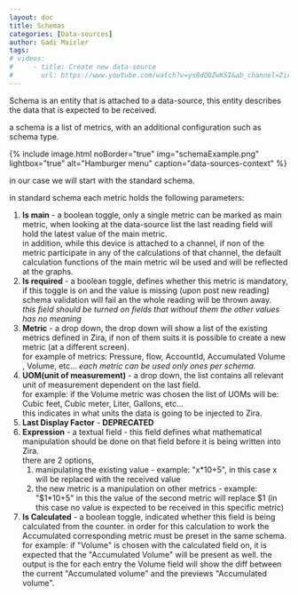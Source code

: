 ```yaml
---
layout: doc
title: Schemas
categories: [Data-sources]
author: Gadi Maizler
tags: 
# videos: 
#     - title: Create new data-source
#       url: https://www.youtube.com/watch?v=ys8dQOZwK5I&ab_channel=Zira
---
```


Schema is an entity that is attached to a data-source, this entity describes the data that is expected to be received.


a schema is a list of metrics, with an additional configuration such as schema type.

{% include image.html noBorder="true" img="schemaExample.png" lightbox="true" alt="Hamburger menu" caption="data-sources-context" %}

in our case we will start with the standard schema.

in standard schema each metric holds the following parameters:

1. **Is main** - a boolean toggle, only a single metric can be marked as main metric, when looking at the data-source list the last reading field will hold the latest value of the main metric.  
in addition, while this device is attached to a channel, if non of the metric participate in any of the calculations of that channel, the default calculation functions of the main metric wil be used and will be reflected at the graphs. 
2. **Is required** - a boolean toggle, defines whether this metric is mandatory, if this toggle is on and the value is missing (upon post new reading) schema validation will fail an the whole reading will be thrown away.  
*this field should be turned on fields that without them the other values has no meaning*
3. **Metric** - a drop down, the drop down will show a list of the existing metrics defined in Zira, if non of them suits it is possible to create a new metric (at a different screen).  
for example of metrics: Pressure, flow, AccountId, Accumulated Volume , Volume, etc...
*each metric can be used only ones per schema.*
4. **UOM(unit of measurement)** - a drop down, the list contains all relevant unit of measurement dependent on the last field.  
for example: if the Volume metric was chosen the list of UOMs will be:
Cubic feet, Cubic meter, Liter, Gallons, etc...  
this indicates in what units the data is going to be injected to Zira.
5. **Last Display Factor** - **DEPRECATED** 
6. **Expression**  - a textual field - this field defines what mathematical manipulation should be done on that field before it is being written into Zira.  
there are 2 options,
   1. manipulating the existing value - example: "x*10+5", in this case x will be replaced with the received value
   2. the new metric is a manipulation on other metrics - example: "$1*10+5" in this the value of the second metric will replace $1 (in this case no value is expected to be received in this specific metric)
1. **Is Calculated** - a boolean toggle, indicated whether this field is being calculated from the counter. in order for this calculation to work the Accumulated corresponding metric must be preset in the same schema. for example: if "Volume" is chosen with the calculated field on, it is expected that the "Accumulated Volume" will be present as well. the output is the for each entry the Volume field will show the diff between the current "Accumulated volume" and the previews "Accumulated volume".